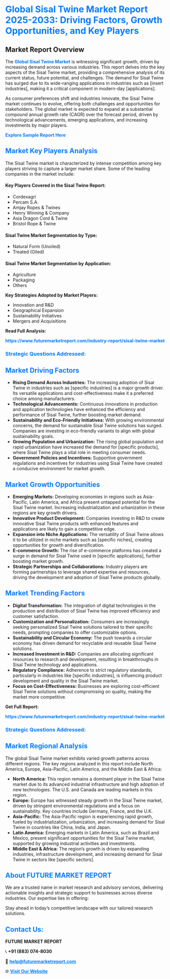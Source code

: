 <h1 style="color: #007BFF;">Global Sisal Twine Market Report 2025-2033: Driving Factors, Growth Opportunities, and Key Players</h1>

<section id="overview">
<h2>Market Report Overview</h2>
<p>The <a href="https://www.futuremarketreport.com/industry-report/sisal-twine-market" style="color: #007BFF; text-decoration: none;"><strong>Global Sisal Twine Market</strong></a> is witnessing significant growth, driven by increasing demand across various industries. This report delves into the key aspects of the Sisal Twine market, providing a comprehensive analysis of its current status, future potential, and challenges. The demand for Sisal Twine has surged due to its wide-ranging applications in industries such as [insert industries], making it a critical component in modern-day [applications].</p>
<p>As consumer preferences shift and industries innovate, the Sisal Twine market continues to evolve, offering both challenges and opportunities for stakeholders. The global market is expected to expand at a substantial compound annual growth rate (CAGR) over the forecast period, driven by technological advancements, emerging applications, and increasing investments by major players.</p>
</section>

<section id="overview">
<p><a href="https://www.futuremarketreport.com/request-sample/reportId=59098" style="color: #007BFF; text-decoration: none;"><strong>Explore Sample Report Here</strong></a></p>
</section>

<section id="key-players">
<h2 style="color: #007BFF;">Market Key Players Analysis</h2>
<p>The Sisal Twine market is characterized by intense competition among key players striving to capture a larger market share. Some of the leading companies in the market include:</p>
<h4>Key Players Covered in the Sisal Twine Report:</h4>
<ul><li>Cordexagri</li><li>Percam S.A.</li><li>Amjay Ropes &amp; Twines</li><li>Henry Winning &amp; Company</li><li>Asia Dragon Cord &amp; Twine</li><li>Bristol Rope &amp; Twine</li></ul>
<h4>Sisal Twine Market Segmentation by Type:</h4>
<ul><li>Natural Form (Unoiled)</li><li>Treated (Oiled)</li></ul>

<h4>Sisal Twine Market Segmentation by Application:</h4>
<ul><li>Agriculture</li><li>Packaging</li><li>Others</li></ul>
<p><strong>Key Strategies Adopted by Market Players:</strong></p>
<ul>
<li>Innovation and R&D</li>
<li>Geographical Expansion</li>
<li>Sustainability Initiatives</li>
<li>Mergers and Acquisitions</li>
</ul>
</section>

<section>
<p><strong>Read Full Analysis: </strong></p><a href="https://www.futuremarketreport.com/industry-report/sisal-twine-market" style="color: #007BFF; text-decoration: none;"><strong>https://www.futuremarketreport.com/industry-report/sisal-twine-market</strong></a>
<h3 style="color: #007BFF;">Strategic Questions Addressed:</h3>
</section>

<section id="driving-factors">
<h2 style="color: #007BFF;">Market Driving Factors</h2>
<ul>
<li><strong>Rising Demand Across Industries:</strong> The increasing adoption of Sisal Twine in industries such as [specific industries] is a major growth driver. Its versatile applications and cost-effectiveness make it a preferred choice among manufacturers.</li>
<li><strong>Technological Advancements:</strong> Continuous innovations in production and application technologies have enhanced the efficiency and performance of Sisal Twine, further boosting market demand.</li>
<li><strong>Sustainability and Eco-Friendly Initiatives:</strong> With growing environmental concerns, the demand for sustainable Sisal Twine solutions has surged. Companies are investing in eco-friendly variants to align with global sustainability goals.</li>
<li><strong>Growing Population and Urbanization:</strong> The rising global population and rapid urbanization have increased the demand for [specific products], where Sisal Twine plays a vital role in meeting consumer needs.</li>
<li><strong>Government Policies and Incentives:</strong> Supportive government regulations and incentives for industries using Sisal Twine have created a conducive environment for market growth.</li>
</ul>
</section>

<section id="growth-opportunities">
<h2 style="color: #007BFF;">Market Growth Opportunities</h2>
<ul>
<li><strong>Emerging Markets:</strong> Developing economies in regions such as Asia-Pacific, Latin America, and Africa present untapped potential for the Sisal Twine market. Increasing industrialization and urbanization in these regions are key growth drivers.</li>
<li><strong>Innovative Product Development:</strong> Companies investing in R&D to create innovative Sisal Twine products with enhanced features and applications are likely to gain a competitive edge.</li>
<li><strong>Expansion into Niche Applications:</strong> The versatility of Sisal Twine allows it to be utilized in niche markets such as [specific niches], creating opportunities for growth and diversification.</li>
<li><strong>E-commerce Growth:</strong> The rise of e-commerce platforms has created a surge in demand for Sisal Twine used in [specific applications], further boosting market growth.</li>
<li><strong>Strategic Partnerships and Collaborations:</strong> Industry players are forming partnerships to leverage shared expertise and resources, driving the development and adoption of Sisal Twine products globally.</li>
</ul>
</section>

<section id="trending-factors">
<h2 style="color: #007BFF;">Market Trending Factors</h2>
<ul>
<li><strong>Digital Transformation:</strong> The integration of digital technologies in the production and distribution of Sisal Twine has improved efficiency and customer satisfaction.</li>
<li><strong>Customization and Personalization:</strong> Consumers are increasingly seeking personalized Sisal Twine solutions tailored to their specific needs, prompting companies to offer customizable options.</li>
<li><strong>Sustainability and Circular Economy:</strong> The push towards a circular economy has driven demand for recyclable and reusable Sisal Twine solutions.</li>
<li><strong>Increased Investment in R&D:</strong> Companies are allocating significant resources to research and development, resulting in breakthroughs in Sisal Twine technology and applications.</li>
<li><strong>Regulatory Compliance:</strong> Adherence to strict regulatory standards, particularly in industries like [specific industries], is influencing product development and quality in the Sisal Twine market.</li>
<li><strong>Focus on Cost-Effectiveness:</strong> Businesses are exploring cost-efficient Sisal Twine solutions without compromising on quality, making the market more competitive.</li>
</ul>
</section>

<section>
<p><strong>Get Full Report: </strong></p><a href="https://www.futuremarketreport.com/industry-report/sisal-twine-market" style="color: #007BFF; text-decoration: none;"><strong>https://www.futuremarketreport.com/industry-report/sisal-twine-market</strong></a>
<h3 style="color: #007BFF;">Strategic Questions Addressed:</h3>
</section>


<section id="regional-analysis">
<h2 style="color: #007BFF;">Market Regional Analysis</h2>
<p>The global Sisal Twine market exhibits varied growth patterns across different regions. The key regions analyzed in this report include North America, Europe, Asia-Pacific, Latin America, and the Middle East & Africa:</p>
<ul>
<li><strong>North America:</strong> This region remains a dominant player in the Sisal Twine market due to its advanced industrial infrastructure and high adoption of new technologies. The U.S. and Canada are leading markets in this region.</li>
<li><strong>Europe:</strong> Europe has witnessed steady growth in the Sisal Twine market, driven by stringent environmental regulations and a focus on sustainability. Key countries include Germany, France, and the U.K.</li>
<li><strong>Asia-Pacific:</strong> The Asia-Pacific region is experiencing rapid growth, fueled by industrialization, urbanization, and increasing demand for Sisal Twine in countries like China, India, and Japan.</li>
<li><strong>Latin America:</strong> Emerging markets in Latin America, such as Brazil and Mexico, present significant opportunities for the Sisal Twine market, supported by growing industrial activities and investments.</li>
<li><strong>Middle East & Africa:</strong> The region’s growth is driven by expanding industries, infrastructure development, and increasing demand for Sisal Twine in sectors like [specific sectors].</li>
</ul>
</section>

<footer>
<h2 style="color: #007BFF;">About FUTURE MARKET REPORT</h2>
<p>We are a trusted name in market research and advisory services, delivering actionable insights and strategic support to businesses across diverse industries. Our expertise lies in offering:</p>

<p>Stay ahead in today’s competitive landscape with our tailored research solutions.</p>

<h2 style="color: #007BFF;">Contact Us:</h2>
<p><strong>FUTURE MARKET REPORT</strong></p>
<p>📞 <strong>+91 (883) 074-8030</strong></p>
<p>📧 <strong><a href="mailto:help@futuremarketreport.com" style="color: #007BFF;">help@futuremarketreport.com</a></strong></p>
<p>🌐 <strong><a href="https://www.futuremarketreport.com/" style="color: #007BFF;">Visit Our Website</a></strong></p>
</footer>